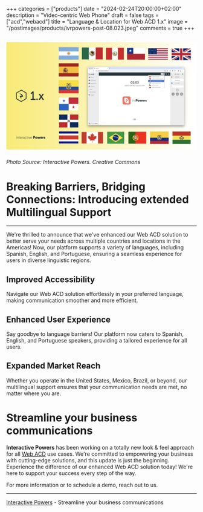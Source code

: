 +++
categories = ["products"]
date = "2024-02-24T20:00:00+02:00"
description = "Video-centric Web Phone"
draft = false
tags = ["acd","webacd"]
title = "Language & Location for Web ACD 1.x"
image = "/postimages/products/ivrpowers-post-08.023.jpeg"
comments = true
+++

![Video RTC 5.x News](/postimages/products/ivrpowers-post-08.023.jpeg)
------------
###### Photo Source: Interactive Powers. Creative Commons

# Breaking Barriers, Bridging Connections: Introducing extended Multilingual Support
---

We're thrilled to announce that we've enhanced our Web ACD solution to better serve your needs across multiple countries and locations in the Americas! Now, our platform supports a variety of languages, including Spanish, English, and Portuguese, ensuring a seamless experience for users in diverse linguistic regions.

## Improved Accessibility
Navigate our Web ACD solution effortlessly in your preferred language, making communication smoother and more efficient.

## Enhanced User Experience
Say goodbye to language barriers! Our platform now caters to Spanish, English, and Portuguese speakers, providing a tailored experience for all users.

## Expanded Market Reach
Whether you operate in the United States, Mexico, Brazil, or beyond, our multilingual support ensures that your communication needs are met, no matter where you are.



#	Streamline your business communications

**Interactive Powers** has been working on a totally new look & feel approach for all [Web ACD](https://www.ivrpowers.com/webacd/) use cases. We're committed to empowering your business with cutting-edge solutions, and this update is just the beginning. Experience the difference of our enhanced Web ACD solution today! We're here to support your success every step of the way.

For more information or to schedule a demo, reach out to us. 

---
[Interactive Powers](http://www.ivrpowers.com/ ) - Streamline your business communications
